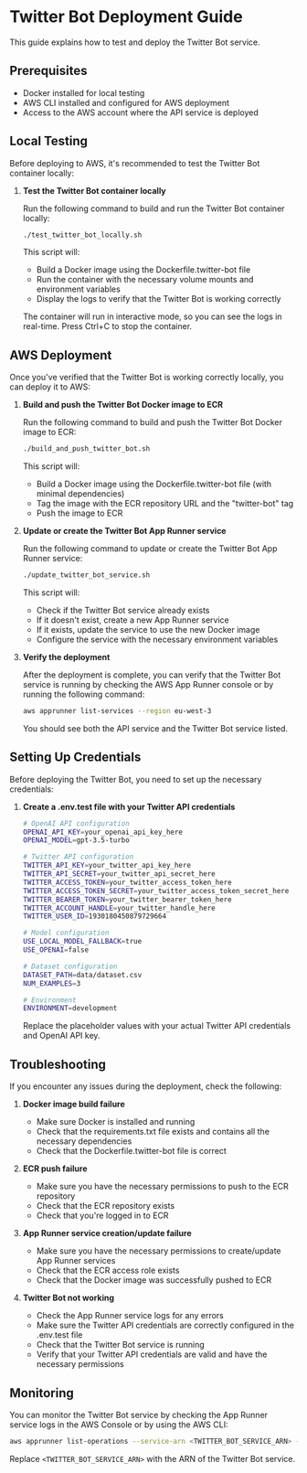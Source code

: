 # Twitter Bot Deployment Guide

This guide explains how to test and deploy the Twitter Bot service.

## Prerequisites

- Docker installed for local testing
- AWS CLI installed and configured for AWS deployment
- Access to the AWS account where the API service is deployed

## Local Testing

Before deploying to AWS, it's recommended to test the Twitter Bot container locally:

1. **Test the Twitter Bot container locally**

   Run the following command to build and run the Twitter Bot container locally:

   ```bash
   ./test_twitter_bot_locally.sh
   ```

   This script will:
   - Build a Docker image using the Dockerfile.twitter-bot file
   - Run the container with the necessary volume mounts and environment variables
   - Display the logs to verify that the Twitter Bot is working correctly

   The container will run in interactive mode, so you can see the logs in real-time. Press Ctrl+C to stop the container.

## AWS Deployment

Once you've verified that the Twitter Bot is working correctly locally, you can deploy it to AWS:

1. **Build and push the Twitter Bot Docker image to ECR**

   Run the following command to build and push the Twitter Bot Docker image to ECR:

   ```bash
   ./build_and_push_twitter_bot.sh
   ```

   This script will:
   - Build a Docker image using the Dockerfile.twitter-bot file (with minimal dependencies)
   - Tag the image with the ECR repository URL and the "twitter-bot" tag
   - Push the image to ECR

2. **Update or create the Twitter Bot App Runner service**

   Run the following command to update or create the Twitter Bot App Runner service:

   ```bash
   ./update_twitter_bot_service.sh
   ```

   This script will:
   - Check if the Twitter Bot service already exists
   - If it doesn't exist, create a new App Runner service
   - If it exists, update the service to use the new Docker image
   - Configure the service with the necessary environment variables

3. **Verify the deployment**

   After the deployment is complete, you can verify that the Twitter Bot service is running by checking the AWS App Runner console or by running the following command:

   ```bash
   aws apprunner list-services --region eu-west-3
   ```

   You should see both the API service and the Twitter Bot service listed.

## Setting Up Credentials

Before deploying the Twitter Bot, you need to set up the necessary credentials:

1. **Create a .env.test file with your Twitter API credentials**

   ```bash
   # OpenAI API configuration
   OPENAI_API_KEY=your_openai_api_key_here
   OPENAI_MODEL=gpt-3.5-turbo

   # Twitter API configuration
   TWITTER_API_KEY=your_twitter_api_key_here
   TWITTER_API_SECRET=your_twitter_api_secret_here
   TWITTER_ACCESS_TOKEN=your_twitter_access_token_here
   TWITTER_ACCESS_TOKEN_SECRET=your_twitter_access_token_secret_here
   TWITTER_BEARER_TOKEN=your_twitter_bearer_token_here
   TWITTER_ACCOUNT_HANDLE=your_twitter_handle_here
   TWITTER_USER_ID=1930180450879729664

   # Model configuration
   USE_LOCAL_MODEL_FALLBACK=true
   USE_OPENAI=false

   # Dataset configuration
   DATASET_PATH=data/dataset.csv
   NUM_EXAMPLES=3

   # Environment
   ENVIRONMENT=development
   ```

   Replace the placeholder values with your actual Twitter API credentials and OpenAI API key.

## Troubleshooting

If you encounter any issues during the deployment, check the following:

1. **Docker image build failure**
   - Make sure Docker is installed and running
   - Check that the requirements.txt file exists and contains all the necessary dependencies
   - Check that the Dockerfile.twitter-bot file is correct

2. **ECR push failure**
   - Make sure you have the necessary permissions to push to the ECR repository
   - Check that the ECR repository exists
   - Check that you're logged in to ECR

3. **App Runner service creation/update failure**
   - Make sure you have the necessary permissions to create/update App Runner services
   - Check that the ECR access role exists
   - Check that the Docker image was successfully pushed to ECR

4. **Twitter Bot not working**
   - Check the App Runner service logs for any errors
   - Make sure the Twitter API credentials are correctly configured in the .env.test file
   - Check that the Twitter Bot service is running
   - Verify that your Twitter API credentials are valid and have the necessary permissions

## Monitoring

You can monitor the Twitter Bot service by checking the App Runner service logs in the AWS Console or by using the AWS CLI:

```bash
aws apprunner list-operations --service-arn <TWITTER_BOT_SERVICE_ARN> --region eu-west-3
```

Replace `<TWITTER_BOT_SERVICE_ARN>` with the ARN of the Twitter Bot service.
